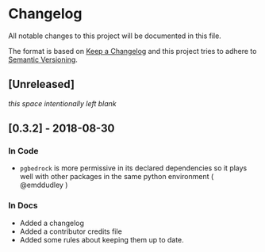# Changelog
All notable changes to this project will be documented in this file.

The format is based on [Keep a Changelog](http://keepachangelog.com/en/1.0.0/)
and this project tries to adhere to [Semantic Versioning](http://semver.org/spec/v2.0.0.html).

## [Unreleased]
_this space intentionally left blank_

## [0.3.2] - 2018-08-30
### In Code
- `pgbedrock` is more permissive in its declared dependencies so it plays well
  with other packages in the same python environment ( @emddudley )
### In Docs
- Added a changelog
- Added a contributor credits file
- Added some rules about keeping them up to date.
